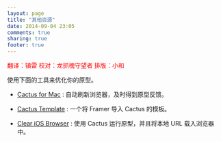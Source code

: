 ```yaml
---
layout: page
title: "其他资源"
date: 2014-09-04 23:05
comments: true
sharing: true
footer: true
---
```

<p style="color:red">翻译：镇雷 校对：龙抓槐守望者 排版：小和</p>

使用下面的工具来优化你的原型。

* [Cactus for Mac]("http://cactusformac.com/") : 自动刷新浏览器，及时得到原型反馈。

* [Cactus Template]("https://github.com/koenbok/CactusTemplatesExtras") : 一个将 Framer 导入 Cactus 的模板。

* [Clear iOS Browser]("https://itunes.apple.com/us/app/clear-browser-full-screen/id536117231?mt=8") :  使用 Cactus 运行原型，并且将本地 URL 载入浏览器中。